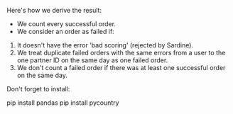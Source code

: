 Here's how we derive the result:
- We count every successful order.
- We consider an order as failed if:
1. It doesn't have the error 'bad scoring' (rejected by Sardine).
2. We treat duplicate failed orders with the same errors from a user to the one partner ID on the same day as one failed order.
3. We don't count a failed order if there was at least one successful order on the same day.


Don't forget to install:

pip install pandas
pip install pycountry
